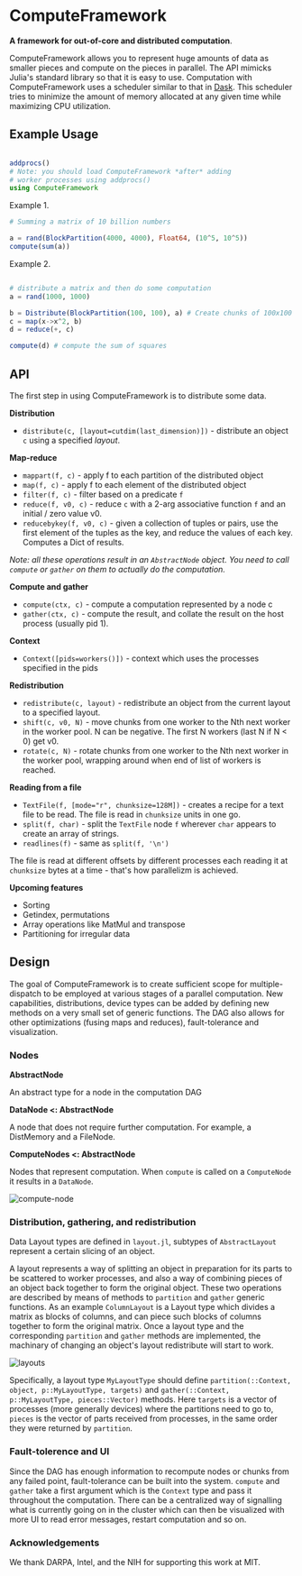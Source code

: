 # ComputeFramework

**A framework for out-of-core and distributed computation**.

ComputeFramework allows you to represent huge amounts of data as smaller pieces and compute on the pieces in parallel. The API mimicks Julia's standard library so that it is easy to use. Computation with ComputeFramework uses a scheduler similar to that in [Dask](http://dask.pydata.org/en/latest/). This scheduler tries to minimize the amount of memory allocated at any given time while maximizing CPU utilization.

## Example Usage

```julia

addprocs()
# Note: you should load ComputeFramework *after* adding
# worker processes using addprocs()
using ComputeFramework
```

Example 1.

```julia
# Summing a matrix of 10 billion numbers

a = rand(BlockPartition(4000, 4000), Float64, (10^5, 10^5))
compute(sum(a))
```

Example 2.

```julia

# distribute a matrix and then do some computation
a = rand(1000, 1000)

b = Distribute(BlockPartition(100, 100), a) # Create chunks of 100x100 submatrices
c = map(x->x^2, b)
d = reduce(+, c)

compute(d) # compute the sum of squares
```

## API

The first step in using ComputeFramework is to distribute some data.

**Distribution**

- `distribute(c, [layout=cutdim(last_dimension)])` - distribute an object `c` using a specified *layout*.

**Map-reduce**

- `mappart(f, c)` - apply f to each partition of the distributed object
- `map(f, c)` - apply f to each element of the distributed object
- `filter(f, c)` - filter based on a predicate `f`
- `reduce(f, v0, c)` - reduce `c` with a 2-arg associative function `f` and an initial / zero value v0.
- `reducebykey(f, v0, c)` - given a collection of tuples or pairs, use the first element of the tuples as the key, and reduce the values of each key. Computes a Dict of results.

*Note: all these operations result in an `AbstractNode` object. You need to call `compute` or `gather` on them to actually do the computation.*

**Compute and gather**

- `compute(ctx, c)` - compute a computation represented by a node c
- `gather(ctx, c)` - compute the result, and collate the result on the host process (usually pid 1).

**Context**

- `Context([pids=workers()])` - context which uses the processes specified in the pids

**Redistribution**
- `redistribute(c, layout)` - redistribute an object from the current layout to a specified layout.
- `shift(c, v0, N)` - move chunks from one worker to the Nth next worker in the worker pool. N can be negative. The first N workers (last N if N < 0) get v0.
- `rotate(c, N)` - rotate chunks from one worker to the Nth next worker in the worker pool, wrapping around when end of list of workers is reached.

**Reading from a file**

- `TextFile(f, [mode="r", chunksize=128M])` - creates a recipe for a text file to be read. The file is read in `chunksize` units in one go.
- `split(f, char)` - split the `TextFile` node `f` wherever `char` appears to create an array of strings.
- `readlines(f)` - same as `split(f, '\n')`

The file is read at different offsets by different processes each reading it at `chunksize` bytes at a time - that's how parallelizm is achieved.

**Upcoming features**
- Sorting
- Getindex, permutations
- Array operations like MatMul and transpose
- Partitioning for irregular data

## Design

The goal of ComputeFramework is to create sufficient scope for multiple-dispatch to be employed at various stages of a parallel computation. New capabilities, distributions, device types can be added by defining new methods on a very small set of generic functions. The DAG also allows for other optimizations (fusing maps and reduces), fault-tolerance and visualization.

### Nodes

**AbstractNode**

An abstract type for a node in the computation DAG

**DataNode <: AbstractNode**

A node that does not require further computation. For example, a DistMemory and a FileNode.

**ComputeNodes <: AbstractNode**

Nodes that represent computation. When `compute` is called on a `ComputeNode` it results in a `DataNode`.

![compute-node](https://cloud.githubusercontent.com/assets/25916/11872894/cee06854-a4fd-11e5-94d8-bb22d5d7bad4.png)

### Distribution, gathering, and redistribution

Data Layout types are defined in `layout.jl`, subtypes of `AbstractLayout` represent a certain slicing of an object.

A layout represents a way of splitting an object in preparation for its parts to be scattered to worker processes, and also a way of combining pieces of an object back together to form the original object. These two operations are described by means of methods to `partition` and `gather` generic functions. As an example `ColumnLayout` is a Layout type which divides a matrix as blocks of columns, and can piece such blocks of columns together to form the original matrix. Once a layout type and the corresponding `partition` and `gather` methods are implemented, the machinary of changing an object's layout redistribute will start to work.

![layouts](https://cloud.githubusercontent.com/assets/25916/11873353/05c01520-a500-11e5-898b-0bf5b838fcb6.png)

Specifically, a layout type `MyLayoutType` should define `partition(::Context, object, p::MyLayoutType, targets)` and `gather(::Context, p::MyLayoutType, pieces::Vector)` methods. Here `targets` is a vector of processes (more generally devices) where the partitions need to go to, `pieces` is the vector of parts received from processes, in the same order they were returned by `partition`.

### Fault-tolerence and UI

Since the DAG has enough information to recompute nodes or chunks from any failed point, fault-tolerance can be built into the system. `compute` and `gather` take a first argument which is the `Context` type and pass it throughout the computation. There can be a centralized way of signalling what is currently going on in the cluster which can then be visualized with more UI to read error messages, restart computation and so on.

### Acknowledgements

We thank DARPA, Intel, and the NIH for supporting this work at MIT.
